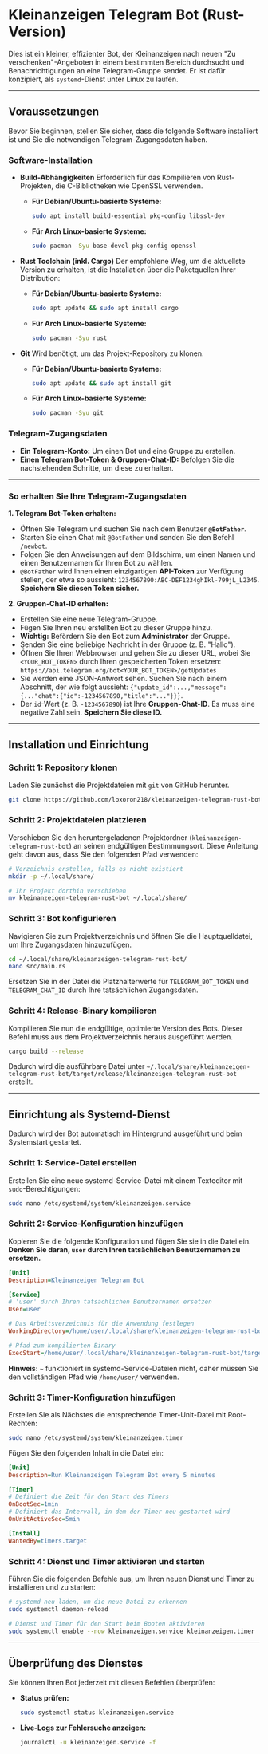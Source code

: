 # Kleinanzeigen Telegram Bot (Rust-Version)

Dies ist ein kleiner, effizienter Bot, der Kleinanzeigen nach neuen "Zu verschenken"-Angeboten in einem bestimmten Bereich durchsucht und Benachrichtigungen an eine Telegram-Gruppe sendet. Er ist dafür konzipiert, als `systemd`-Dienst unter Linux zu laufen.

-----

## Voraussetzungen

Bevor Sie beginnen, stellen Sie sicher, dass die folgende Software installiert ist und Sie die notwendigen Telegram-Zugangsdaten haben.

### Software-Installation

  * **Build-Abhängigkeiten**
    Erforderlich für das Kompilieren von Rust-Projekten, die C-Bibliotheken wie OpenSSL verwenden.

      * **Für Debian/Ubuntu-basierte Systeme:**
        ```bash
        sudo apt install build-essential pkg-config libssl-dev
        ```
      * **Für Arch Linux-basierte Systeme:**
        ```bash
        sudo pacman -Syu base-devel pkg-config openssl
        ```

  * **Rust Toolchain (inkl. Cargo)**
    Der empfohlene Weg, um die aktuellste Version zu erhalten, ist die Installation über die Paketquellen Ihrer Distribution:

      * **Für Debian/Ubuntu-basierte Systeme:**
        ```bash
        sudo apt update && sudo apt install cargo
        ```
      * **Für Arch Linux-basierte Systeme:**
        ```bash
        sudo pacman -Syu rust
        ```

  * **Git**
    Wird benötigt, um das Projekt-Repository zu klonen.

      * **Für Debian/Ubuntu-basierte Systeme:**
        ```bash
        sudo apt update && sudo apt install git
        ```
      * **Für Arch Linux-basierte Systeme:**
        ```bash
        sudo pacman -Syu git
        ```

### Telegram-Zugangsdaten

  * **Ein Telegram-Konto:** Um einen Bot und eine Gruppe zu erstellen.
  * **Einen Telegram Bot-Token & Gruppen-Chat-ID:** Befolgen Sie die nachstehenden Schritte, um diese zu erhalten.

-----

### So erhalten Sie Ihre Telegram-Zugangsdaten

**1. Telegram Bot-Token erhalten:**

  * Öffnen Sie Telegram und suchen Sie nach dem Benutzer **`@BotFather`**.
  * Starten Sie einen Chat mit `@BotFather` und senden Sie den Befehl `/newbot`.
  * Folgen Sie den Anweisungen auf dem Bildschirm, um einen Namen und einen Benutzernamen für Ihren Bot zu wählen.
  * `@BotFather` wird Ihnen einen einzigartigen **API-Token** zur Verfügung stellen, der etwa so aussieht: `1234567890:ABC-DEF1234ghIkl-799jL_L2345`. **Speichern Sie diesen Token sicher.**

**2. Gruppen-Chat-ID erhalten:**

  * Erstellen Sie eine neue Telegram-Gruppe.
  * Fügen Sie Ihren neu erstellten Bot zu dieser Gruppe hinzu.
  * **Wichtig:** Befördern Sie den Bot zum **Administrator** der Gruppe.
  * Senden Sie eine beliebige Nachricht in der Gruppe (z. B. "Hallo").
  * Öffnen Sie Ihren Webbrowser und gehen Sie zu dieser URL, wobei Sie `<YOUR_BOT_TOKEN>` durch Ihren gespeicherten Token ersetzen:
    `https://api.telegram.org/bot<YOUR_BOT_TOKEN>/getUpdates`
  * Sie werden eine JSON-Antwort sehen. Suchen Sie nach einem Abschnitt, der wie folgt aussieht: `{"update_id":...,"message":{..."chat":{"id":-1234567890,"title":"..."}}}`.
  * Der `id`-Wert (z. B. `-1234567890`) ist Ihre **Gruppen-Chat-ID**. Es muss eine negative Zahl sein. **Speichern Sie diese ID.**

-----

## Installation und Einrichtung

### Schritt 1: Repository klonen

Laden Sie zunächst die Projektdateien mit `git` von GitHub herunter.

```bash
git clone https://github.com/loxoron218/kleinanzeigen-telegram-rust-bot.git
```

### Schritt 2: Projektdateien platzieren

Verschieben Sie den heruntergeladenen Projektordner (`kleinanzeigen-telegram-rust-bot`) an seinen endgültigen Bestimmungsort. Diese Anleitung geht davon aus, dass Sie den folgenden Pfad verwenden:

```bash
# Verzeichnis erstellen, falls es nicht existiert
mkdir -p ~/.local/share/

# Ihr Projekt dorthin verschieben
mv kleinanzeigen-telegram-rust-bot ~/.local/share/
```

### Schritt 3: Bot konfigurieren

Navigieren Sie zum Projektverzeichnis und öffnen Sie die Hauptquelldatei, um Ihre Zugangsdaten hinzuzufügen.

```bash
cd ~/.local/share/kleinanzeigen-telegram-rust-bot/
nano src/main.rs
```

Ersetzen Sie in der Datei die Platzhalterwerte für `TELEGRAM_BOT_TOKEN` und `TELEGRAM_CHAT_ID` durch Ihre tatsächlichen Zugangsdaten.

### Schritt 4: Release-Binary kompilieren

Kompilieren Sie nun die endgültige, optimierte Version des Bots. Dieser Befehl muss aus dem Projektverzeichnis heraus ausgeführt werden.

```bash
cargo build --release
```

Dadurch wird die ausführbare Datei unter `~/.local/share/kleinanzeigen-telegram-rust-bot/target/release/kleinanzeigen-telegram-rust-bot` erstellt.

-----

## Einrichtung als Systemd-Dienst

Dadurch wird der Bot automatisch im Hintergrund ausgeführt und beim Systemstart gestartet.

### Schritt 1: Service-Datei erstellen

Erstellen Sie eine neue systemd-Service-Datei mit einem Texteditor mit `sudo`-Berechtigungen:

```bash
sudo nano /etc/systemd/system/kleinanzeigen.service
```

### Schritt 2: Service-Konfiguration hinzufügen

Kopieren Sie die folgende Konfiguration und fügen Sie sie in die Datei ein. **Denken Sie daran, `user` durch Ihren tatsächlichen Benutzernamen zu ersetzen.**

```ini
[Unit]
Description=Kleinanzeigen Telegram Bot

[Service]
# 'user' durch Ihren tatsächlichen Benutzernamen ersetzen
User=user

# Das Arbeitsverzeichnis für die Anwendung festlegen
WorkingDirectory=/home/user/.local/share/kleinanzeigen-telegram-rust-bot

# Pfad zum kompilierten Binary
ExecStart=/home/user/.local/share/kleinanzeigen-telegram-rust-bot/target/release/kleinanzeigen-telegram-rust-bot
```

**Hinweis:** `~` funktioniert in systemd-Service-Dateien nicht, daher müssen Sie den vollständigen Pfad wie `/home/user/` verwenden.

### Schritt 3: Timer-Konfiguration hinzufügen

Erstellen Sie als Nächstes die entsprechende Timer-Unit-Datei mit Root-Rechten:

```bash
sudo nano /etc/systemd/system/kleinanzeigen.timer
```

Fügen Sie den folgenden Inhalt in die Datei ein:

```ini
[Unit]
Description=Run Kleinanzeigen Telegram Bot every 5 minutes

[Timer]
# Definiert die Zeit für den Start des Timers
OnBootSec=1min
# Definiert das Intervall, in dem der Timer neu gestartet wird
OnUnitActiveSec=5min

[Install]
WantedBy=timers.target
```

### Schritt 4: Dienst und Timer aktivieren und starten

Führen Sie die folgenden Befehle aus, um Ihren neuen Dienst und Timer zu installieren und zu starten:

```bash
# systemd neu laden, um die neue Datei zu erkennen
sudo systemctl daemon-reload

# Dienst und Timer für den Start beim Booten aktivieren
sudo systemctl enable --now kleinanzeigen.service kleinanzeigen.timer
```

-----

## Überprüfung des Dienstes

Sie können Ihren Bot jederzeit mit diesen Befehlen überprüfen:

  * **Status prüfen:**
    ```bash
    sudo systemctl status kleinanzeigen.service
    ```
  * **Live-Logs zur Fehlersuche anzeigen:**
    ```bash
    journalctl -u kleinanzeigen.service -f
    ```
